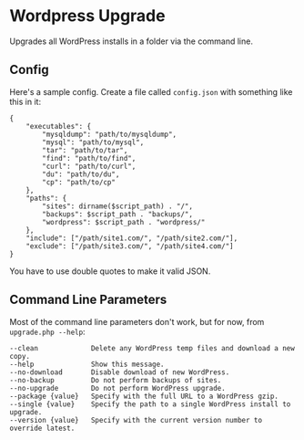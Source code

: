 # Wordpress Upgrade
Upgrades all WordPress installs in a folder via the command line.

## Config
Here's a sample config. Create a file called `config.json` with something like this in it:

```
{
	"executables": {
		"mysqldump": "path/to/mysqldump",
		"mysql": "path/to/mysql",
		"tar": "path/to/tar",
		"find": "path/to/find",
		"curl": "path/to/curl",
		"du": "path/to/du",
		"cp": "path/to/cp"
	},
	"paths": {
		"sites": dirname($script_path) . "/",
		"backups": $script_path . "backups/",
		"wordpress": $script_path . "wordpress/"
	},
	"include": ["/path/site1.com/", "/path/site2.com/"],
	"exclude": ["/path/site3.com/", "/path/site4.com/"]
}

```

You have to use double quotes to make it valid JSON.

## Command Line Parameters
Most of the command line parameters don't work, but for now, from `upgrade.php --help`:

```
--clean          	Delete any WordPress temp files and download a new copy.
--help           	Show this message.
--no-download    	Disable download of new WordPress.
--no-backup      	Do not perform backups of sites.
--no-upgrade     	Do not perform WordPress upgrade.
--package {value}	Specify with the full URL to a WordPress gzip.
--single {value} 	Specify the path to a single WordPress install to upgrade.
--version {value}	Specify with the current version number to override latest.
```